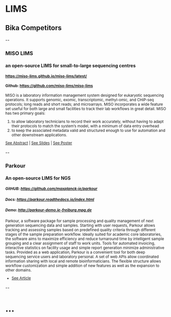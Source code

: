 # LIMS
## Bika Competitors

--

### MISO LIMS
#### an open-source LIMS for small-to-large sequencing centres

<small>

#### https://miso-lims.github.io/miso-lims/latest/
#### Github: https://github.com/miso-lims/miso-lims

MISO is a laboratory information management system designed for eukaryotic sequencing
operations. It supports genomic, exomic, transcriptomic, methyl-omic, and CHiP-seq protocols;
long reads and short reads; and microarrays. MISO incorporates a wide feature set useful for
both large and small facilities to track their lab workflows in great detail. 
MISO has two primary goals: 

1. to allow laboratory technicians to record their work accurately, without having to adapt
their protocols to match the system’s model, with a minimum of data entry overhead 
2. to keep the associated metadata valid and structured enough to use for automation and other
downstream applications.

[See Abstract](https://static.coreapps.net/ismb-eccb19/handouts/d25def78-fc2f-44e0-bec9-44efa0de8122_1.pdf)
| [See Slides](https://f1000research.com/search?q=miso+lims&selectedDomain=slides)
| [See Poster](https://f1000research.com/posters/1092116)

</small>

--

### Parkour
#### An open-source LIMS for NGS

<small>

##### GitHUB: https://github.com/maxplanck-ie/parkour
##### Docs: https://parkour.readthedocs.io/index.html
##### Demo: http://parkour-demo.ie-freiburg.mpg.de

Parkour, a software package for sample processing and quality management 
of next generation sequencing data and samples. 
Starting with user requests, Parkour allows tracking and assessing samples based 
on predefined quality criteria through different stages of the sample preparation workflow. 
Ideally suited for academic core laboratories, the software aims to maximize efficiency and 
reduce turnaround time by intelligent sample grouping and a clear assignment of staff to work units. 
Tools for automated invoicing, interactive statistics on facility usage and simple report generation 
minimize administrative tasks. 
Provided as a web application, Parkour is a convenient tool for both deep sequencing service users 
and laboratory personal. 
A set of web APIs allow coordinated information sharing with local and remote bioinformaticians. 
The flexible structure allows workflow customization and simple addition 
of new features as well as the expansion to other domains.

- [See Article](https://www.biorxiv.org/content/10.1101/338533v1.full)

</small>

--

# ...